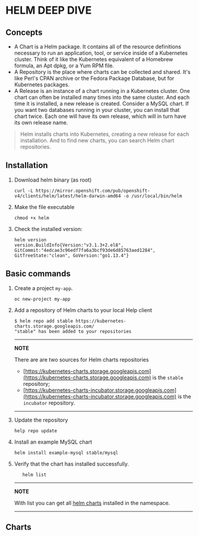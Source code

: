 # HELM DEEP DIVE

## Concepts

- A Chart is a Helm package. It contains all of the resource definitions necessary to run an application, tool, or service inside of a Kubernetes cluster. Think of it like the Kubernetes equivalent of a Homebrew formula, an Apt dpkg, or a Yum RPM file.
- A Repository is the place where charts can be collected and shared. It's like Perl's CPAN archive or the Fedora Package Database, but for Kubernetes packages.
- A Release is an instance of a chart running in a Kubernetes cluster. One chart can often be installed many times into the same cluster. And each time it is installed, a new release is created. Consider a MySQL chart. If you want two databases running in your cluster, you can install that chart twice. Each one will have its own release, which will in turn have its own release name.

> Helm installs charts into Kubernetes, creating a new release for each installation. And to find new charts, you can search Helm chart repositories.

## Installation

1. Download helm binary (as root)

   ```shell
   curl -L https://mirror.openshift.com/pub/openshift-v4/clients/helm/latest/helm-darwin-amd64 -o /usr/local/bin/helm
   ```

2. Make the file executable

   ```shell
   chmod +x helm
   ```

3. Check the installed version:

   ```shell
   helm version
   version.BuildInfo{Version:"v3.1.3+2.el8", GitCommit:"4edcae3c96edf7fa6a3bcf93de6d85763aed1284", GitTreeState:"clean", GoVersion:"go1.13.4"}
   ```

## Basic commands

1. Create a project `my-app`.

   ```shell
   oc new-project my-app
   ```

2. Add a repository of Helm charts to your local Help client

   ```shell
   $ helm repo add stable https://kubernetes-charts.storage.googleapis.com/
   "stable" has been added to your repositories
   ```

   ---
   **NOTE**

   There are are two sources for Helm charts repositories
   - [https://kubernetes-charts.storage.googleapis.com](https://kubernetes-charts.storage.googleapis.com) is the `stable` repository;
   - [https://kubernetes-charts-incubator.storage.googleapis.com](https://kubernetes-charts-incubator.storage.googleapis.com) is the `incubator` repository.

   ---

3. Update the repository

   ```shell
   help repo update
   ```

4. Install an example MySQL chart

   ```shell
   helm install example-mysql stable/mysql
   ```

5. Verify that the chart has installed successfully.

   ```shell
      helm list
   ```

   ---
   **NOTE**

   With list you can get all [helm charts](https://helm.sh/docs/topics/charts/) installed in the namespace.

   ---

## Charts


